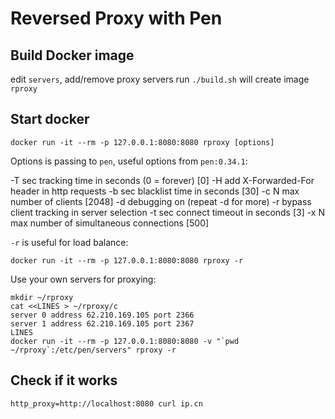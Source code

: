 # Reversed Proxy with Pen

## Build Docker image

edit `servers`, add/remove proxy servers
run `./build.sh` will create image `rproxy`

## Start docker

    docker run -it --rm -p 127.0.0.1:8080:8080 rproxy [options]

Options is passing to `pen`, useful options from `pen:0.34.1`:

  -T sec    tracking time in seconds (0 = forever) [0]
  -H	add X-Forwarded-For header in http requests
  -b sec    blacklist time in seconds [30]
  -c N      max number of clients [2048]
  -d	debugging on (repeat -d for more)
  -r	bypass client tracking in server selection
  -t sec    connect timeout in seconds [3]
  -x N      max number of simultaneous connections [500]

`-r` is useful for load balance:

    docker run -it --rm -p 127.0.0.1:8080:8080 rproxy -r

Use your own servers for proxying:

    mkdir ~/rproxy
    cat <<LINES > ~/rproxy/c
    server 0 address 62.210.169.105 port 2366
    server 1 address 62.210.169.105 port 2367
    LINES
    docker run -it --rm -p 127.0.0.1:8080:8080 -v "`pwd ~/rproxy`:/etc/pen/servers" rproxy -r

         

## Check if it works

    http_proxy=http://localhost:8080 curl ip.cn

